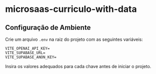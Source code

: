 # microsaas-curriculo-with-data

## Configuração de Ambiente

Crie um arquivo `.env` na raiz do projeto com as seguintes variáveis:

```env
VITE_OPENAI_API_KEY=
VITE_SUPABASE_URL=
VITE_SUPABASE_ANON_KEY=
```

Insira os valores adequados para cada chave antes de iniciar o projeto.
